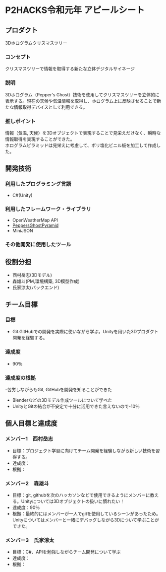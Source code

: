 # P2HACKS令和元年 アピールシート

## プロダクト
3Dホログラムクリスマスツリー

### コンセプト
クリスマスツリーで情報を取得する新たな立体デジタルサイネージ

### 説明
3Dホログラム（Pepper's Ghost）技術を使用してクリスマスツリーを立体的に表示する。現在の天候や気温情報を取得し、ホログラム上に反映させることで新たな情報取得デバイスとして利用できる。

### 推しポイント
情報（気温, 天候）を3Dオブジェクトで表現することで見栄えだけなく、瞬時な情報取得を実現することができた。  
ホログラムピラミッドは見栄えに考慮して、ポリ塩化ビニル板を加工して作成した。

## 開発技術

### 利用したプログラミング言語
- C#(Unity)

### 利用したフレームワーク・ライブラリ
- OpenWeatherMap API
- [PeppersGhostPyramid](https://github.com/KainosSoftwareLtd/PeppersGhostPyramid)
- MiniJSON

### その他開発に使用したツール


## 役割分担
- 西村岳志(3Dモデル)
- 森雄斗(PM,環境構築, 3D模型作成)
- 氏家涼太(バックエンド)

## チーム目標

### 目標
- Git.GitHubでの開発を実際に使いながら学ぶ。Unityを用いた3Dプロダクト開発を経験する。

### 達成度
- 90％

### 達成度の根拠
-苦労しながらもGit, GitHubを開発を知ることができた
- Blenderなどの3Dモデル作成ツールについて学べた
- UnityとGitの結合が不安定で十分に活用できた言えないので-10％


## 個人目標と達成度

### メンバー1　西村岳志
- 目標：プロジェクト学習に向けてチーム開発を経験しながら新しい技術を習得する。
- 達成度：
- 根拠：


### メンバー2　森雄斗
- 目標：git, githubを次のハッカソンなどで使用できるようにメンバーに教える。Unityについては3Dオブジェクトの扱いに慣れたい！
- 達成度：90％
- 根拠：最終的にはメンバーが一人でgitを使用しているシーンがあったため。Unityについてはメンバーと一緒にデバッグしながら3Dについて学ぶことができた。

### メンバー3　氏家涼太
- 目標：C#、APIを勉強しながらチーム開発について学ぶ
- 達成度：
- 根拠：
